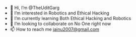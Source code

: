 - 👋 Hi, I’m @TheUditGarg
- 👀 I’m interested in Robotics and Ethical Hacking
- 🌱 I’m currently learning Both Ethical Hacking and Robotics
- 💞️ I’m looking to collaborate on No One right now
- 📫 How to reach me jainu2007@gmail.com

<!---
TheUditGarg/TheUditGarg is a ✨ special ✨ repository because its `README.md` (this file) appears on your GitHub profile.
You can click the Preview link to take a look at your changes.
--->
